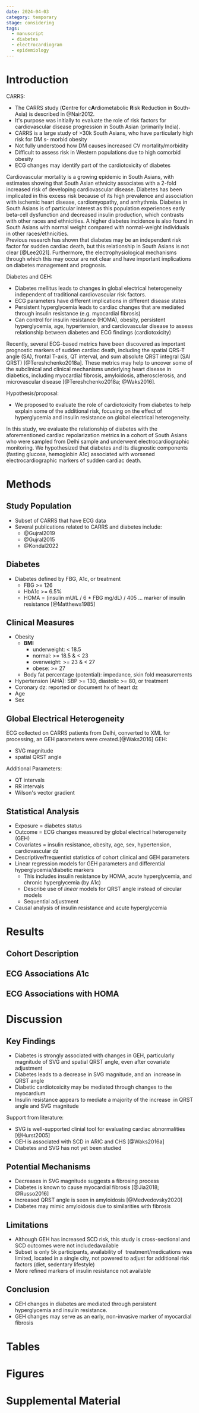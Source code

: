 ```yaml
---
date: 2024-04-03
category: temporary
stage: considering
tags:
  - manuscript
  - diabetes
  - electrocardiogram
  - epidemiology
---
```


# Introduction

CARRS: 

- The CARRS study (**C**entre for c**A**rdiometabolic **R**isk **R**eduction in **S**outh-Asia) is described in @Nair2012. 
- It's purpose was initially to evaluate the role of risk factors for cardiovascular disease progression in South Asian (primarily India). 
- CARRS is a large study of >30k South Asians, who have particularly high risk for DM s- morbid obesity 
- Not fully understood how DM causes increased CV mortality/morbidity 
- Diﬀicult to assess risk in Western populations due to high comorbid obesity 
- ECG changes may identify part of the cardiotoxicity of diabetes

Cardiovascular mortality is a growing epidemic in South Asians, with estimates showing that South Asian ethnicity associates with a 2-fold increased risk of developing cardiovascular disease. 
Diabetes has been implicated in this excess risk because of its high prevalence and association with ischemic heart disease, cardiomyopathy, and arrhythmia. 
Diabetes in South Asians is of particular interest as this population experiences early beta-cell dysfunction and decreased insulin production, which contrasts with other races and ethnicities. 
A higher diabetes incidence is also found in South Asians with normal weight compared with normal-weight individuals in other races/ethnicities.  
Previous research has shown that diabetes may be an independent risk factor for sudden cardiac death, but this relationship in South Asians is not clear [@Lee2021].
Furthermore, the electrophysiological mechanisms through which this may occur are not clear and have important implications on diabetes management and prognosis. 

Diabetes and GEH:

- Diabetes mellitus leads to changes in global electrical heterogeneity independent of traditional cardiovascular risk factors. 
- ECG parameters have different implications in different disease states 
- Persistent hyperglycemia leads to cardiac changes that are mediated through insulin resistance (e.g. myocardial fibrosis) 
- Can control for insulin resistance (HOMA), obesity, persistent hyperglycemia, age, hypertension, and cardiovascular disease to assess relationship between diabetes and ECG findings (cardiotoxicity)

Recently, several ECG-based metrics have been discovered as important prognostic markers of sudden cardiac death, including the spatial QRS-T angle (SA), frontal T-axis, QT interval, and sum absolute QRST integral (SAI QRST) [@Tereshchenko2018a]. 
These metrics may help to uncover some of the subclinical and clinical mechanisms underlying heart disease in diabetics, including myocardial fibrosis, amyloidosis, atherosclerosis, and microvascular disease [@Tereshchenko2018a; @Waks2016].

Hypothesis/proposal: 

- We proposed to evaluate the role of cardiotoxicity from diabetes to help explain some of the additional risk, focusing on the effect of hyperglycemia and insulin resistance on global electrical heterogeneity.

In this study, we evaluate the relationship of diabetes with the aforementioned cardiac repolarization metrics in a cohort of South Asians who were sampled from Delhi sample and underwent electrocardiographic monitoring. 
We hypothesized that diabetes and its diagnostic components (fasting glucose, hemoglobin A1c) associated with worsened electrocardiographic markers of sudden cardiac death. 

# Methods

## Study Population

-  Subset of CARRS that have ECG data
- Several publications related to CARRS and diabetes include:
	- @Gujral2019
	- @Gujral2015
	- @Kondal2022

## Diabetes

-   Diabetes defined by FBG, A1c, or treatment
    -   FBG \>= 126
    -   HbA1c \>= 6.5%
    -   HOMA = (insulin mU/L / 6 \* FBG mg/dL) / 405 ... marker of insulin resistance [@Matthews1985]

## Clinical Measures

-   Obesity
    -   **BMI**
        -   underweight: \< 18.5
        -   normal: \>= 18.5 & \< 23
        -   overweight: \>= 23 & \< 27
        -   obese: \>= 27
    -   Body fat percentage (potential): impedance, skin fold measurements
-   Hypertension (AHA): SBP \>= 130, diastolic \>= 80, or treatment
-   Coronary dz: reported or document hx of heart dz
-   Age
-   Sex

## Global Electrical Heterogeneity

ECG collected on CARRS patients from Delhi, converted to XML for processing, an GEH parameters were created.[@Waks2016] GEH:

- SVG magnitude
- spatial QRST angle

Additional Parameters:

- QT intervals
- RR intervals
- Wilson's vector gradient

## Statistical Analysis

-  Exposure = diabetes status
-  Outcome = ECG changes measured by global electrical heterogeneity (GEH)
-  Covariates = insulin resistance, obesity, age, sex, hypertension, cardiovascular dz
- Descriptive/frequentist statistics of cohort clinical and GEH parameters
- Linear regression models for GEH parameters and differential hyperglycemia/diabetic markers
	- This includes insulin resistance by HOMA, acute hyperglycemia, and chronic hyperglycemia (by A1c)
	- Describe use of *linear* models for QRST angle instead of circular models 
	- Sequential adjustment
- Causal analysis of insulin resistance and acute hyperglycemia

# Results

## Cohort Description

## ECG Associations A1c

## ECG Associations with HOMA

# Discussion

## Key Findings

- Diabetes is strongly associated with changes in GEH, particularly magnitude of SVG and spatial QRST angle, even after covariate adjustment 
- Diabetes leads to a decrease in SVG magnitude, and an  increase in QRST angle 
- Diabetic cardiotoxicity may be mediated through changes to the myocardium 
- Insulin resistance appears to mediate a majority of the increase  in QRST angle and SVG magnitude 

Support from literature: 
- SVG is well-supported clinial tool for evaluating cardiac abnormalities [@Hurst2005]
- GEH is associated with SCD in ARIC and CHS [@Waks2016a] 
- Diabetes and SVG has not yet been studied


## Potential Mechanisms

- Decreases in SVG magnitude suggests a fibrosing process 
- Diabetes is known to cause myocardial fibrosis  [@Jia2018; @Russo2016]
- Increased QRST angle is seen in amyloidosis [@Medvedovsky2020]
- Diabetes may mimic amyloidosis due to similarities with fibrosis 

## Limitations

- Although GEH has increased SCD risk, this study is cross-sectional and SCD outcomes were not includedavailable  
- Subset is only 5k participants, availability of  treatment/medications was limited, located in a single city, not powered to adjust for additional risk factors (diet, sedentary lifestyle) 
- More refined markers of insulin resistance not available

## Conclusion

- GEH changes in diabetes are mediated through persistent hyperglycemia and insulin resistance. 
- GEH changes may serve as an early, non-invasive marker of myocardial fibrosis

# Tables

# Figures

# Supplemental Material